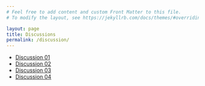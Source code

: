 ```yaml
---
# Feel free to add content and custom Front Matter to this file.
# To modify the layout, see https://jekyllrb.com/docs/themes/#overriding-theme-defaults

layout: page
title: Discussions
permalink: /discussion/
---
```


 - [Discussion 01](ds01/ds01.html)
 - [Discussion 02](ds02/ds02.html)
 - [Discussion 03](ds03/ds03.html)
 - [Discussion 04](ds04/ds04.html)


